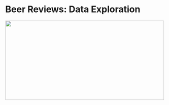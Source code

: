 # Beer Reviews: Data Exploration

<img src = "https://media.giphy.com/media/nDMyoNRkCesJdZAuuL/giphy.gif" width = "500" height = "250"/> 
